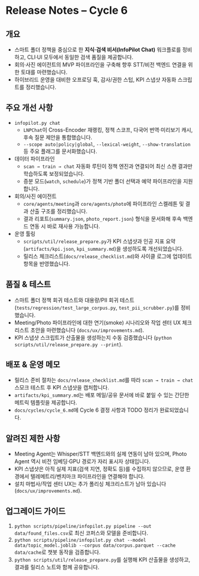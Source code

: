 # Release Notes – Cycle 6

## 개요
- 스마트 폴더 정책을 중심으로 한 **지식·검색 비서(InfoPilot Chat)** 워크플로를 정비하고, CLI·UI 모두에서 동일한 검색 품질을 제공합니다.
- 회의·사진 에이전트의 MVP 파이프라인을 구축해 향후 STT/비전 백엔드 연결을 위한 토대를 마련했습니다.
- 하이브리드 운영을 대비한 오프로딩 훅, 감사/권한 스텁, KPI 스냅샷 자동화 스크립트를 정리했습니다.

## 주요 개선 사항
- `infopilot.py chat`
  - `LNPChat`이 Cross-Encoder 재랭킹, 정책 스코프, 다국어 번역·미리보기 캐시, 후속 질문 제안을 통합했습니다.
  - `--scope auto|policy|global`, `--lexical-weight`, `--show-translation` 등 주요 플래그를 문서화했습니다.
- 데이터 파이프라인
  - `scan → train → chat` 자동화 루틴이 정책 엔진과 연결되어 최신 스캔 결과만 학습하도록 보정되었습니다.
  - 증분 모드(`watch`, `schedule`)가 정책 기반 폴더 선택과 예약 파이프라인을 지원합니다.
- 회의/사진 에이전트
  - `core/agents/meeting`과 `core/agents/photo`에 파이프라인 스켈레톤 및 결과 산출 구조를 정리했습니다.
  - 결과 리포트(`summary.json`, `photo_report.json`) 형식을 문서화해 후속 백엔드 연동 시 바로 재사용 가능합니다.
- 운영 툴링
  - `scripts/util/release_prepare.py`가 KPI 스냅샷과 인공 지표 요약(`artifacts/kpi.json`, `kpi_summary.md`)을 생성하도록 개선되었습니다.
  - 릴리스 체크리스트(`docs/release_checklist.md`)와 사이클 로그에 업데이트 항목을 반영했습니다.

## 품질 & 테스트
- 스마트 폴더 정책 회귀 테스트와 대용량/PII 회귀 테스트(`tests/regression/test_large_corpus.py`, `test_pii_scrubber.py`)를 정비했습니다.
- Meeting/Photo 파이프라인에 대한 연기(smoke) 시나리오와 작업 센터 UX 체크리스트 초안을 마련했습니다 (`docs/ux/improvements.md`).
- KPI 스냅샷 스크립트가 산출물을 생성하는지 수동 검증했습니다 (`python scripts/util/release_prepare.py --print`).

## 배포 & 운영 메모
- 릴리스 준비 절차는 `docs/release_checklist.md`를 따라 `scan → train → chat` 스모크 테스트 후 KPI 스냅샷을 캡처합니다.
- `artifacts/kpi_summary.md`는 배포 메일/공유 문서에 바로 붙일 수 있는 간단한 메트릭 템플릿을 제공합니다.
- `docs/cycles/cycle_6.md`에 Cycle 6 결정 사항과 TODO 정리가 완료되었습니다.

## 알려진 제한 사항
- Meeting Agent는 Whisper/STT 백엔드와의 실제 연동이 남아 있으며, Photo Agent 역시 비전 임베딩·GPU 경로가 자리 표시자 상태입니다.
- KPI 스냅샷은 아직 실제 지표(검색 지연, 정확도 등)를 수집하지 않으므로, 운영 환경에서 텔레메트리/벤치마크 파이프라인을 연결해야 합니다.
- 설치 마법사/작업 센터 UX는 추가 폴리싱 체크리스트가 남아 있습니다 (`docs/ux/improvements.md`).

## 업그레이드 가이드
1. `python scripts/pipeline/infopilot.py pipeline --out data/found_files.csv`로 최신 코퍼스와 모델을 준비합니다.
2. `python scripts/pipeline/infopilot.py chat --model data/topic_model.joblib --corpus data/corpus.parquet --cache data/cache`로 챗봇 동작을 검증합니다.
3. `python scripts/util/release_prepare.py`를 실행해 KPI 산출물을 생성하고, 결과를 릴리스 노트와 함께 공유합니다.
